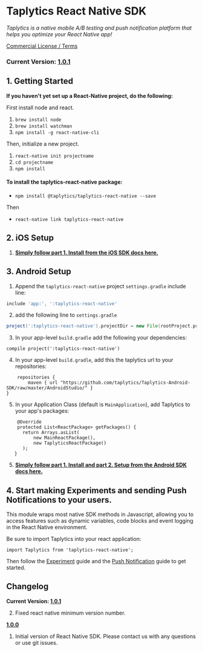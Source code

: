 
# Taplytics React Native SDK

_Taplytics is a native mobile A/B testing and push notification platform that helps you optimize your React Native app!_

 [Commercial License / Terms](http://taplytics.com/terms)
 
### **Current Version: [1.0.1](changelog)**

## 1. Getting Started

**If you haven't yet set up a React-Native project, do the following:**

First install node and react.

1. `brew install node`
2. `brew install watchman`
3. `npm install -g react-native-cli`

Then, initialize a new project.

1.  `react-native init projectname`
2. `cd projectname`
3. `npm install`

#### **To install the taplytics-react-native package:**

* `npm install @taplytics/taplytics-react-native --save`

Then

* `react-native link taplytics-react-native`


## 2. iOS Setup

1. **[Simply follow part 1. Install from the iOS SDK docs here.](https://github.com/taplytics/taplytics-ios-sdk/blob/master/START.md#1-install)**

## 3. Android Setup

1. Append the `taplytics-react-native` project `settings.gradle` include line:

```gradle
include 'app:', ':taplytics-react-native'
```

2. add the following line to `settings.gradle`
  	
  	
```gradle
project(':taplytics-react-native').projectDir = new File(rootProject.projectDir, 	'../node_modules/taplytics-react-native/android')
```

3. In your app-level `build.gradle` add the following your dependencies:

```      
compile project(':taplytics-react-native')
```

4. In your app-level `build.gradle`, add this the taplytics url to your repositories:

```
    repositories {                                                                                              
        maven { url "https://github.com/taplytics/Taplytics-Android-SDK/raw/master/AndroidStudio/" }
}
```

5. In your Application Class (default is `MainApplication`), add Taplytics to your app's packages:

```
    @Override
    protected List<ReactPackage> getPackages() {
      return Arrays.asList(
          new MainReactPackage(),
          new TaplyticsReactPackage()
      );
   }
```

5. **[Simply follow part 1. Install and part 2. Setup from the Android SDK docs here.](https://github.com/taplytics/taplytics-ios-sdk/blob/master/START.md#1-install)**


## 4. Start making Experiments and sending Push Notifications to your users.

This module wraps most native SDK methods in Javascript, allowing you to access features such as dynamic variables, code blocks and event logging in the React Native environment.

Be sure to import Taplytics into your react application:

```
import Taplytics from 'taplytics-react-native';
```

Then follow the [Experiment](/EXPERIMENTS.md) guide and the [Push Notification](/PUSH.md) guide to get started.

## Changelog

**Current Version: [1.0.1](https://github.com/taplytics/Taplytics-React-Native/releases/tag/1.0.1)**

2. Fixed react native minimum version number. 

**[1.0.0](https://github.com/taplytics/Taplytics-React-Native/releases/tag/1.0.0)**

1. Initial version of React Native SDK. Please contact us with any questions or use git issues. 




